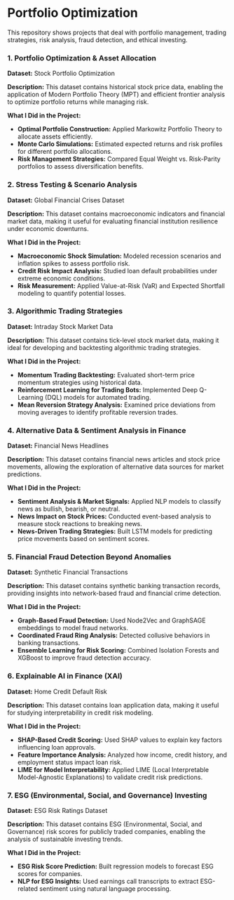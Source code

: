 # Portfolio Optimization

This repository shows projects that deal with portfolio management, trading strategies, risk analysis, fraud detection, and ethical investing. 

### 1. Portfolio Optimization & Asset Allocation

**Dataset:** Stock Portfolio Optimization

**Description:** This dataset contains historical stock price data, enabling the application of Modern Portfolio Theory (MPT) and efficient frontier analysis to optimize portfolio returns while managing risk.

**What I Did in the Project:**

- **Optimal Portfolio Construction:** Applied Markowitz Portfolio Theory to allocate assets efficiently.
- **Monte Carlo Simulations:** Estimated expected returns and risk profiles for different portfolio allocations.
- **Risk Management Strategies:** Compared Equal Weight vs. Risk-Parity portfolios to assess diversification benefits.

### 2. Stress Testing & Scenario Analysis

**Dataset:** Global Financial Crises Dataset

**Description:** This dataset contains macroeconomic indicators and financial market data, making it useful for evaluating financial institution resilience under economic downturns.

**What I Did in the Project:**

- **Macroeconomic Shock Simulation:** Modeled recession scenarios and inflation spikes to assess portfolio risk.
- **Credit Risk Impact Analysis:** Studied loan default probabilities under extreme economic conditions.
- **Risk Measurement:** Applied Value-at-Risk (VaR) and Expected Shortfall modeling to quantify potential losses.

### 3. Algorithmic Trading Strategies

**Dataset:** Intraday Stock Market Data

**Description:** This dataset contains tick-level stock market data, making it ideal for developing and backtesting algorithmic trading strategies.

**What I Did in the Project:**

- **Momentum Trading Backtesting:** Evaluated short-term price momentum strategies using historical data.
- **Reinforcement Learning for Trading Bots:** Implemented Deep Q-Learning (DQL) models for automated trading.
- **Mean Reversion Strategy Analysis:** Examined price deviations from moving averages to identify profitable reversion trades.

### 4. Alternative Data & Sentiment Analysis in Finance

**Dataset:** Financial News Headlines

**Description:** This dataset contains financial news articles and stock price movements, allowing the exploration of alternative data sources for market predictions.

**What I Did in the Project:**

- **Sentiment Analysis & Market Signals:** Applied NLP models to classify news as bullish, bearish, or neutral.
- **News Impact on Stock Prices:** Conducted event-based analysis to measure stock reactions to breaking news.
- **News-Driven Trading Strategies:** Built LSTM models for predicting price movements based on sentiment scores.

### 5. Financial Fraud Detection Beyond Anomalies

**Dataset:** Synthetic Financial Transactions

**Description:** This dataset contains synthetic banking transaction records, providing insights into network-based fraud and financial crime detection.

**What I Did in the Project:**

- **Graph-Based Fraud Detection:** Used Node2Vec and GraphSAGE embeddings to model fraud networks.
- **Coordinated Fraud Ring Analysis:** Detected collusive behaviors in banking transactions.
- **Ensemble Learning for Risk Scoring:** Combined Isolation Forests and XGBoost to improve fraud detection accuracy.

### 6. Explainable AI in Finance (XAI)

**Dataset:** Home Credit Default Risk

**Description:** This dataset contains loan application data, making it useful for studying interpretability in credit risk modeling.

**What I Did in the Project:**

- **SHAP-Based Credit Scoring:** Used SHAP values to explain key factors influencing loan approvals.
- **Feature Importance Analysis:** Analyzed how income, credit history, and employment status impact loan risk.
- **LIME for Model Interpretability:** Applied LIME (Local Interpretable Model-Agnostic Explanations) to validate credit risk predictions.

### 7. ESG (Environmental, Social, and Governance) Investing

**Dataset:** ESG Risk Ratings Dataset

**Description:** This dataset contains ESG (Environmental, Social, and Governance) risk scores for publicly traded companies, enabling the analysis of sustainable investing trends.

**What I Did in the Project:**

- **ESG Risk Score Prediction:** Built regression models to forecast ESG scores for companies.
- **NLP for ESG Insights:** Used earnings call transcripts to extract ESG-related sentiment using natural language processing.
